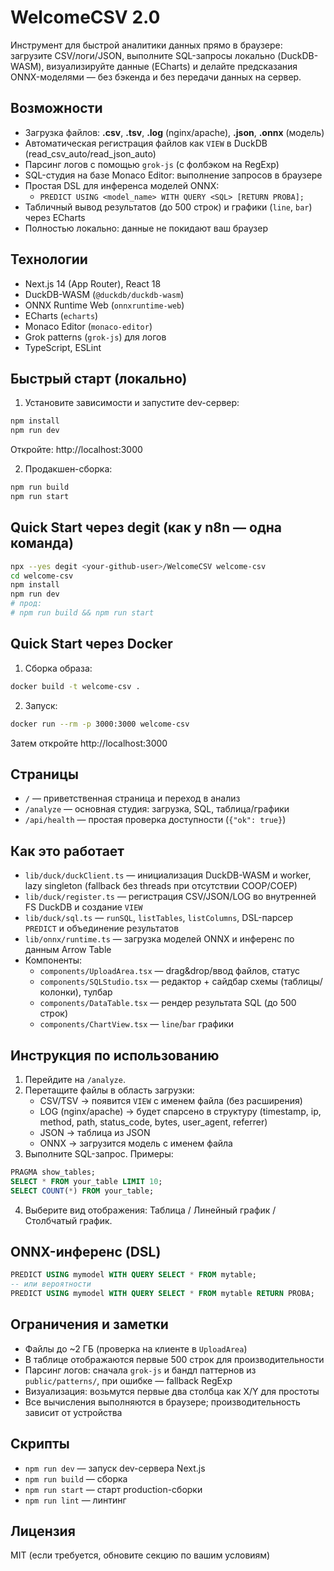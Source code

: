 # WelcomeCSV 2.0

Инструмент для быстрой аналитики данных прямо в браузере: загрузите CSV/логи/JSON, выполните SQL-запросы локально (DuckDB-WASM), визуализируйте данные (ECharts) и делайте предсказания ONNX-моделями — без бэкенда и без передачи данных на сервер.

## Возможности
- Загрузка файлов: **.csv**, **.tsv**, **.log** (nginx/apache), **.json**, **.onnx** (модель)
- Автоматическая регистрация файлов как `VIEW` в DuckDB (read_csv_auto/read_json_auto)
- Парсинг логов с помощью `grok-js` (с фолбэком на RegExp)
- SQL-студия на базе Monaco Editor: выполнение запросов в браузере
- Простая DSL для инференса моделей ONNX:
  - `PREDICT USING <model_name> WITH QUERY <SQL> [RETURN PROBA];`
- Табличный вывод результатов (до 500 строк) и графики (`line`, `bar`) через ECharts
- Полностью локально: данные не покидают ваш браузер

## Технологии
- Next.js 14 (App Router), React 18
- DuckDB-WASM (`@duckdb/duckdb-wasm`)
- ONNX Runtime Web (`onnxruntime-web`)
- ECharts (`echarts`)
- Monaco Editor (`monaco-editor`)
- Grok patterns (`grok-js`) для логов
- TypeScript, ESLint

## Быстрый старт (локально)
1. Установите зависимости и запустите dev-сервер:
```bash
npm install
npm run dev
```
Откройте: http://localhost:3000

2. Продакшен-сборка:
```bash
npm run build
npm run start
```

## Quick Start через degit (как у n8n — одна команда)
```bash
npx --yes degit <your-github-user>/WelcomeCSV welcome-csv
cd welcome-csv
npm install
npm run dev
# прод:
# npm run build && npm run start
```

## Quick Start через Docker
1. Сборка образа:
```bash
docker build -t welcome-csv .
```
2. Запуск:
```bash
docker run --rm -p 3000:3000 welcome-csv
```
Затем откройте http://localhost:3000

## Страницы
- `/` — приветственная страница и переход в анализ
- `/analyze` — основная студия: загрузка, SQL, таблица/графики
- `/api/health` — простая проверка доступности (`{"ok": true}`)

## Как это работает
- `lib/duck/duckClient.ts` — инициализация DuckDB-WASM и worker, lazy singleton (fallback без threads при отсутствии COOP/COEP)
- `lib/duck/register.ts` — регистрация CSV/JSON/LOG во внутренней FS DuckDB и создание `VIEW`
- `lib/duck/sql.ts` — `runSQL`, `listTables`, `listColumns`, DSL-парсер `PREDICT` и объединение результатов
- `lib/onnx/runtime.ts` — загрузка моделей ONNX и инференс по данным Arrow Table
- Компоненты:
  - `components/UploadArea.tsx` — drag&drop/ввод файлов, статус
  - `components/SQLStudio.tsx` — редактор + сайдбар схемы (таблицы/колонки), тулбар
  - `components/DataTable.tsx` — рендер результата SQL (до 500 строк)
  - `components/ChartView.tsx` — `line`/`bar` графики

## Инструкция по использованию
1. Перейдите на `/analyze`.
2. Перетащите файлы в область загрузки:
   - CSV/TSV → появится `VIEW` c именем файла (без расширения)
   - LOG (nginx/apache) → будет спарсено в структуру (timestamp, ip, method, path, status_code, bytes, user_agent, referrer)
   - JSON → таблица из JSON
   - ONNX → загрузится модель с именем файла
3. Выполните SQL-запрос. Примеры:
```sql
PRAGMA show_tables;
SELECT * FROM your_table LIMIT 10;
SELECT COUNT(*) FROM your_table;
```
4. Выберите вид отображения: Таблица / Линейный график / Столбчатый график.

## ONNX-инференс (DSL)
```sql
PREDICT USING mymodel WITH QUERY SELECT * FROM mytable;
-- или вероятности
PREDICT USING mymodel WITH QUERY SELECT * FROM mytable RETURN PROBA;
```

## Ограничения и заметки
- Файлы до ~2 ГБ (проверка на клиенте в `UploadArea`)
- В таблице отображаются первые 500 строк для производительности
- Парсинг логов: сначала `grok-js` и бандл паттернов из `public/patterns/`, при ошибке — fallback RegExp
- Визуализация: возьмутся первые два столбца как X/Y для простоты
- Все вычисления выполняются в браузере; производительность зависит от устройства

## Скрипты
- `npm run dev` — запуск dev-сервера Next.js
- `npm run build` — сборка
- `npm run start` — старт production-сборки
- `npm run lint` — линтинг

## Лицензия
MIT (если требуется, обновите секцию по вашим условиям)

